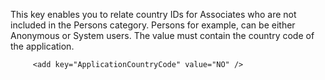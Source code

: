 <properties date="2016-05-11"
SortOrder="125"
/>

This key enables you to relate country IDs for Associates who are not included in the Persons category. Persons for example, can be either Anonymous or System users. The value must contain the country code of the application.

```
     <add key="ApplicationCountryCode" value="NO" />
```

 
